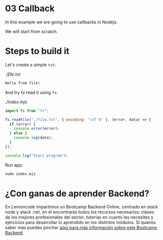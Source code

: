 # 03 Callback

In this example we are going to use callbacks in Nodejs.

We will start from scratch.

# Steps to build it

Let's create a simple `txt`:

_./file.txt_

```txt
Hello from file!

```

And try to read it using `fs`:

_./index.mjs_

```javascript
import fs from "fs";

fs.readFile("./file.txt", { encoding: "utf-8" }, (error, data) => {
  if (error) {
    console.error(error);
  } else {
    console.log(data);
  }
});

console.log("Start program");
```

Run app:

```bash
node index.mjs

```

# ¿Con ganas de aprender Backend?

En Lemoncode impartimos un Bootcamp Backend Online, centrado en stack node y stack .net, en él encontrarás todos los recursos necesarios: clases de los mejores profesionales del sector, tutorías en cuanto las necesites y ejercicios para desarrollar lo aprendido en los distintos módulos. Si quieres saber más puedes pinchar [aquí para más información sobre este Bootcamp Backend](https://lemoncode.net/bootcamp-backend#bootcamp-backend/banner).
